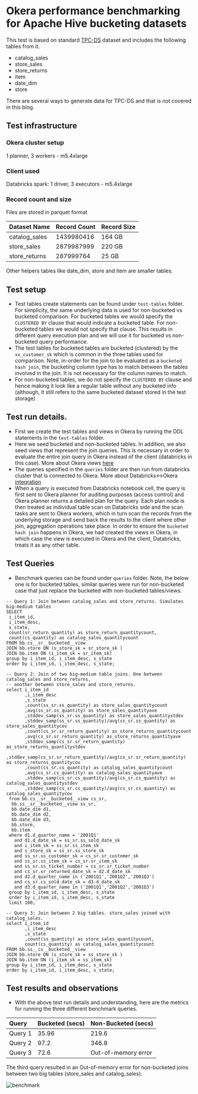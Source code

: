# Okera performance benchmarking for Apache Hive bucketing datasets

This test is based on standard [TPC-DS](http://www.tpc.org/tpcds/) dataset and includes the following tables from it.
* catalog_sales
* store_sales
* store_returns
* item
* date_dim
* store

There are several ways to generate data for TPC-DS and that is not covered in this blog.

## Test infrastructure

### Okera cluster setup
1 planner, 3 workers - m5.4xlarge

### Client used
Databricks spark: 1 driver, 3 executors - m5.4xlarge

### Record count and size
Files are stored in parquet format

| Dataset Name |  Record Count | Record Size |
| :------------------ | :---------- | :---------- |
| catalog_sales      | 1439980416 | 164 GB |
| store_sales      | 2879987999 | 220 GB |
| store_returns      | 287999764 | 25 GB |

Other helpers tables like date_dim, store and item are smaller tables.

## Test setup
* Test tables create statements can be found under `test-tables` folder. For simplicity, the same underlying data is used for non-bucketed vs bucketed comparison. For bucketed tables we would specify the `CLUSTERED BY` clause that would indicate a bucketed table. For non-bucketed tables we would not specify that clause. This results in different query execution plan and we will use it for bucketed vs non-bucketed query performance.
* The test tables for bucketed tables are bucketed (clustered) by the `xx_customer_sk` which is common in the three tables used for comparison. Note, in-order for the join to be evaluated as a `bucketed hash join`, the bucketing column type has to match between the tables involved in the join. It is not necessary for the column names to match.
* For non-bucketed tables, we do not specify the `CLUSTERED BY` clause and hence making it look like a regular table without any bucketed info (although, it still refers to the same bucketed dataset stored in the test storage)


## Test run details.
* First we create the test tables and views in Okera by running the DDL statements in the `test-tables` folder.
* Here we seed bucketed and non-bucketed tables. In addition, we also seed views that represent the join queries. This is necessary in order to evaluate the entire join query in Okera instead of the client (databricks in this case). More about Okera views [here](https://docs.okera.com/odas/latest/integrate/hive-best-practices/#external-views)
* The queries specified in the `queries` folder are then run from databricks cluster that is connected to Okera. More about Databricks<->Okera [integration](https://docs.okera.com/odas/latest/integrate/databricks-integration/)
* When a query is executed from Databricks notebook cell, the query is first sent to Okera planner for auditing purposes (access control) and Okera planner returns a detailed plan for the query. Each plan node is then treated as individual table scan on Databricks side and the scan tasks are sent to Okera workers, which in turn scan the records from the underlying storage and send back the results to the client where other join, aggregation operations take place. In order to ensure the `bucketed hash join` happens in Okera, we had created the views in Okera, in which case the view is executed in Okera and the client, Databricks, treats it as any other table.

## Test Queries
* Benchmark queries can be found under `queries` folder. Note, the below one is for bucketed tables, similar queries were run for non-bucketed case that just replace the bucketed with non-bucketed tables/views.
```
-- Query 1: Join between catalog_sales and store_returns. Simulates big-medium tables
SELECT
 i_item_id,
 i_item_desc,
 s_state,
 count(sr_return_quantity) as store_return_quantitycount,
 count(cs_quantity) as catalog_sales_quantitycount
FROM bb.cs__sr__bucketed__view
JOIN bb.store ON (s_store_sk = sr_store_sk )
JOIN bb.item ON (i_item_sk = sr_item_sk)
group by i_item_id, i_item_desc, s_state
order by i_item_id, i_item_desc, s_state;

-- Query 2: Join of two big-medium table joins. One between catalog_sales and store_returns,
-- another between store_sales and store_returns.
select i_item_id
       ,i_item_desc
       ,s_state
       ,count(ss_sr.ss_quantity) as store_sales_quantitycount
       ,avg(ss_sr.ss_quantity) as store_sales_quantityave
       ,stddev_samp(ss_sr.ss_quantity) as store_sales_quantitystdev
       ,stddev_samp(ss_sr.ss_quantity)/avg(ss_sr.ss_quantity) as store_sales_quantitycov
       ,count(cs_sr.sr_return_quantity) as_store_returns_quantitycount
       ,avg(cs_sr.sr_return_quantity) as_store_returns_quantityave
       ,stddev_samp(cs_sr.sr_return_quantity) as_store_returns_quantitystdev
       ,stddev_samp(cs_sr.sr_return_quantity)/avg(cs_sr.sr_return_quantity) as store_returns_quantitycov
       ,count(cs_sr.cs_quantity) as catalog_sales_quantitycount
       ,avg(cs_sr.cs_quantity) as catalog_sales_quantityave
       ,stddev_samp(cs_sr.cs_quantity)/avg(cs_sr.cs_quantity) as catalog_sales_quantitystdev
       ,stddev_samp(cs_sr.cs_quantity)/avg(cs_sr.cs_quantity) as catalog_sales_quantitycov
 from bb.cs__sr__bucketed__view cs_sr,
  bb.ss__sr__bucketed__view ss_sr,
  bb.date_dim d1,
  bb.date_dim d2,
  bb.date_dim d3,
  bb.store,
  bb.item
 where d1.d_quarter_name = '2001Q1'
   and d1.d_date_sk = ss_sr.ss_sold_date_sk
   and i_item_sk = ss_sr.ss_item_sk
   and s_store_sk = ss_sr.ss_store_sk
   and ss_sr.ss_customer_sk = cs_sr.sr_customer_sk
   and ss_sr.ss_item_sk = cs_sr.sr_item_sk
   and ss_sr.ss_ticket_number = cs_sr.sr_ticket_number
   and cs_sr.sr_returned_date_sk = d2.d_date_sk
   and d2.d_quarter_name in ('2001Q1','2001Q2','2001Q3')
   and cs_sr.cs_sold_date_sk = d3.d_date_sk
   and d3.d_quarter_name in ('2001Q1','2001Q2','2001Q3')
 group by i_item_id, i_item_desc, s_state
 order by i_item_id, i_item_desc, s_state
 limit 100;

-- Query 3: Join between 2 big tables. store_sales joined with catalog_sales.
select i_item_id
       ,i_item_desc
       ,s_state
       ,count(ss_quantity) as store_sales_quantitycount,
       count(cs_quantity) as catalog_sales_quantitycount
FROM bb.ss__cs__bucketed__view
JOIN bb.store ON (s_store_sk = ss_store_sk )
JOIN bb.item ON (i_item_sk = ss_item_sk)
group by i_item_id, i_item_desc, s_state
order by i_item_id, i_item_desc, s_state;
```

## Test results and observations
* With the above test run details and understanding, here are the metrics for running the three different benchmark queries.

| Query |  Bucketed (secs)  | Non-Bucketed (secs) |
| :------------------ | :---------- | :---------- |
| Query 1      | 35.96 | 219.6 |
| Query 2      | 97.2 | 346.8 |
| Query 3      | 72.6 | Out-of-memory error |

The third query resulted in an Out-of-memory error for non-bucketed joins between two big tables (store_sales and catalog_sales).

![benchmark](benchmark-chart.png)